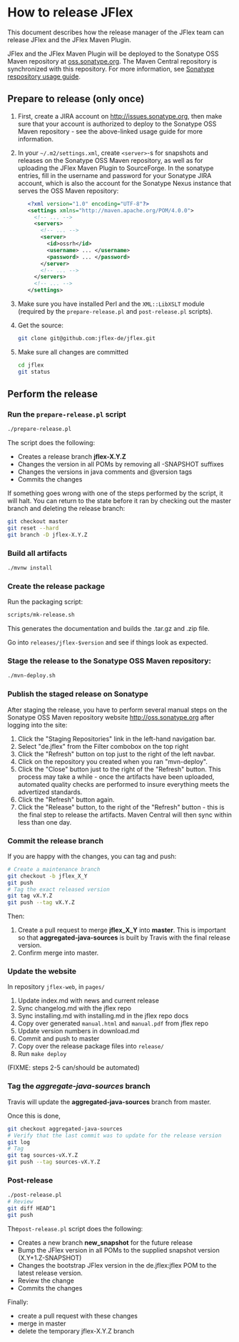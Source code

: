 # How to release JFlex

This document describes how the release manager of the JFlex team can release
JFlex and the JFlex Maven Plugin.

JFlex and the JFlex Maven Plugin will be deployed to the Sonatype OSS Maven
repository at [oss.sonatype.org][sonatype].
The Maven Central repository is synchronized with this repository.
For more information, see [Sonatype respository usage guide][sonatype-repo-usage].


## Prepare to release (only once)

1. First, create a JIRA account on <http://issues.sonatype.org>, then make sure that your
   account is authorized to deploy to the Sonatype OSS Maven repository - see
   the above-linked usage guide for more information.

2. In your `~/.m2/settings.xml`, create `<server>`-s for snapshots and releases on
   the Sonatype OSS Maven repository, as well as for uploading the JFlex Maven
   Plugin to SourceForge.  In the sonatype entries, fill in the username and
   password for your Sonatype JIRA account, which is also the account for the
   Sonatype Nexus instance that serves the OSS Maven repository:

    ```xml
       <?xml version="1.0" encoding="UTF-8"?>
       <settings xmlns="http://maven.apache.org/POM/4.0.0">
         <!-- ... -->
         <servers>
           <!-- ... -->
           <server>
             <id>ossrh</id>
             <username> ... </username>
             <password> ... </password>
           </server>
           <!-- ... -->
         </servers>
         <!-- ... -->
       </settings>
    ```

3. Make sure you have installed Perl and the `XML::LibXSLT` module (required
   by the `prepare-release.pl` and `post-release.pl` scripts).

4. Get the source:
   ```sh
   git clone git@github.com:jflex-de/jflex.git
   ```

5. Make sure all changes are committed
   ```sh
   cd jflex
   git status
   ```


## Perform the release

### Run the `prepare-release.pl` script

```sh
./prepare-release.pl
```

The script does the following:

   - Creates a release branch **jflex-X.Y.Z**
   - Changes the version in all POMs by removing all -SNAPSHOT suffixes
   - Changes the versions in java comments and @version tags
   - Commits the changes

If something goes wrong with one of the steps performed by
the script, it will halt.  You can return to the state before
it ran by checking out the master branch and deleting the
release branch:

```sh
git checkout master
git reset --hard
git branch -D jflex-X.Y.Z
```

### Build all artifacts

```bash
./mvnw install
```

### Create the release package

Run the packaging script:
```sh
scripts/mk-release.sh
```

This generates the documentation and builds the .tar.gz and .zip file.

Go into `releases/jflex-$version` and see if things look as expected.

### Stage the release to the Sonatype OSS Maven repository:

```sh
./mvn-deploy.sh
```

### Publish the staged release on Sonatype

After staging the release, you have to perform several manual steps
on the Sonatype OSS Maven repository website <http://oss.sonatype.org>
after logging into the site:

   1. Click the "Staging Repositories" link in the left-hand navigation bar.
   2. Select "de.jflex" from the Filter combobox on the top right
   3. Click the "Refresh" button on top just to the right of the left navbar.
   4. Click on the repository you created when you ran "mvn-deploy".
   5. Click the "Close" button just to the right of the "Refresh" button.
     This process may take a while - once the artifacts have been uploaded,
     automated quality checks are performed to insure everything meets
     the advertized standards.
   6. Click the "Refresh" button again.
   7. Click the "Release" button, to the right of the "Refresh" button -
     this is the final step to release the artifacts.  Maven Central
     will then sync within less than one day.

### Commit the release branch

If you are happy with the changes, you can tag and push:
```sh
# Create a maintenance branch
git checkout -b jflex_X_Y
git push
# Tag the exact released version
git tag vX.Y.Z
git push --tag vX.Y.Z
```

Then:
  1. Create a pull request to merge **jflex_X_Y** into **master**.
     This is important so that **aggregated-java-sources** is built by Travis with the final release
     version.
  2. Confirm merge into master.


### Update the website

In repository `jflex-web`, in `pages/`

   1. Update index.md with news and current release
   2. Sync changelog.md with the jflex repo
   3. Sync installing.md with installing.md in the jflex repo docs
   4. Copy over generated `manual.html` and `manual.pdf` from jflex repo
   5. Update version numbers in download.md
   6. Commit and push to master
   7. Copy over the release package files into `release/`
   8. Run `make deploy`

(FIXME: steps 2-5 can/should be automated)


### Tag the _aggregate-java-sources_ branch

Travis will update the **aggregated-java-sources** branch from master.

Once this is done,
```sh
git checkout aggregated-java-sources
# Verify that the last commit was to update for the release version
git log
# Tag
git tag sources-vX.Y.Z
git push --tag sources-vX.Y.Z
```


### Post-release

```sh
./post-release.pl
# Review
git diff HEAD^1
git push
```

The`post-release.pl` script does the following:
   - Creates a new branch **new_snapshot** for the future release
   - Bump the JFlex version in all POMs to the supplied
     snapshot version (X.Y+1.Z-SNAPSHOT)
   - Changes the bootstrap JFlex version in the de.jflex:jflex
     POM to the latest release version.
   - Review the change
   - Commits the changes

Finally:
   - create a pull request with these changes
   - merge in master
   - delete the temporary jflex-X.Y.Z branch

[sonatype]: http://oss.sonatype.org/
[maven-site-deploy]: http://maven.apache.org/plugins/maven-site-plugin/examples/site-deploy-to-sourceforge.net.html
[sf-ssh]: https://sourceforge.net/p/forge/documentation/SSH%20Keys/
[sf-shell]: https://sourceforge.net/p/forge/documentation/Shell%20Service/
[sonatype-repo-usage]: https://docs.sonatype.org/display/Repository/Sonatype+OSS+Maven+Repository+Usage+Guide
